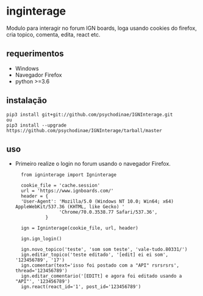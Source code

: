 
# inginterage
Modulo para interagir no forum IGN boards, loga usando cookies do firefox, cria topico, comenta, edita, react etc.

## requerimentos
- Windows
- Navegador Firefox
- python >=3.6

## instalação
    pip3 install git+git://github.com/psychodinae/IGNInterage.git
    ou
    pip3 install --upgrade https://github.com/psychodinae/IGNInterage/tarball/master

## uso
- Primeiro realize o login no forum usando o navegador Firefox.

 
        from igninterage import Igninterage

        cookie_file = 'cache.session'
        url = 'https://www.ignboards.com/'
        header = {
        'User-Agent': 'Mozilla/5.0 (Windows NT 10.0; Win64; x64) AppleWebKit/537.36 (KHTML, like Gecko) '
                      'Chrome/70.0.3538.77 Safari/537.36',
                 }
                 
        ign = Igninterage(cookie_file, url, header)
        
        ign.ign_login()
        
        ign.novo_topico('teste', 'som som teste', 'vale-tudo.80331/')    
        ign.editar_topico('teste editado', '[edit] ei ei som', '123456789', '17')
        ign.comentar(text='isso foi postado com a "API" rsrsrsrs', thread='123456789')
        ign.editar_comentario('[EDITt] e agora foi editado usando a "API"', '123456789')
        ign.react(react_id='1', post_id='123456789')
